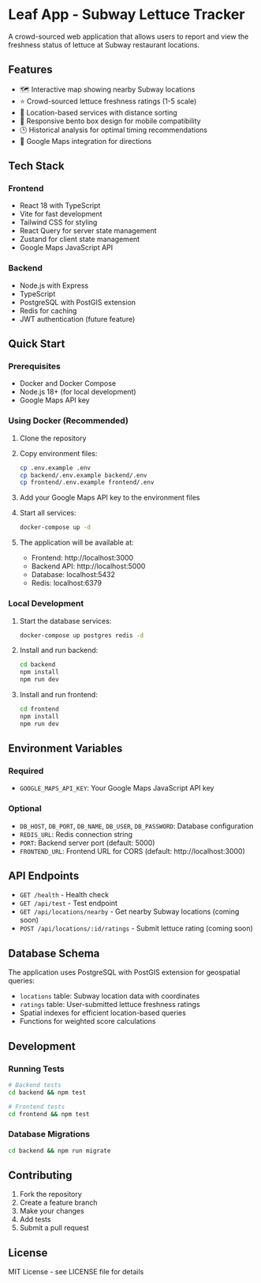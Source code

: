 # Leaf App - Subway Lettuce Tracker

A crowd-sourced web application that allows users to report and view the freshness status of lettuce at Subway restaurant locations.

## Features

- 🗺️ Interactive map showing nearby Subway locations
- ⭐ Crowd-sourced lettuce freshness ratings (1-5 scale)
- 📍 Location-based services with distance sorting
- 📱 Responsive bento box design for mobile compatibility
- 🕒 Historical analysis for optimal timing recommendations
- 🧭 Google Maps integration for directions

## Tech Stack

### Frontend
- React 18 with TypeScript
- Vite for fast development
- Tailwind CSS for styling
- React Query for server state management
- Zustand for client state management
- Google Maps JavaScript API

### Backend
- Node.js with Express
- TypeScript
- PostgreSQL with PostGIS extension
- Redis for caching
- JWT authentication (future feature)

## Quick Start

### Prerequisites
- Docker and Docker Compose
- Node.js 18+ (for local development)
- Google Maps API key

### Using Docker (Recommended)

1. Clone the repository
2. Copy environment files:
   ```bash
   cp .env.example .env
   cp backend/.env.example backend/.env
   cp frontend/.env.example frontend/.env
   ```

3. Add your Google Maps API key to the environment files

4. Start all services:
   ```bash
   docker-compose up -d
   ```

5. The application will be available at:
   - Frontend: http://localhost:3000
   - Backend API: http://localhost:5000
   - Database: localhost:5432
   - Redis: localhost:6379

### Local Development

1. Start the database services:
   ```bash
   docker-compose up postgres redis -d
   ```

2. Install and run backend:
   ```bash
   cd backend
   npm install
   npm run dev
   ```

3. Install and run frontend:
   ```bash
   cd frontend
   npm install
   npm run dev
   ```

## Environment Variables

### Required
- `GOOGLE_MAPS_API_KEY`: Your Google Maps JavaScript API key

### Optional
- `DB_HOST`, `DB_PORT`, `DB_NAME`, `DB_USER`, `DB_PASSWORD`: Database configuration
- `REDIS_URL`: Redis connection string
- `PORT`: Backend server port (default: 5000)
- `FRONTEND_URL`: Frontend URL for CORS (default: http://localhost:3000)

## API Endpoints

- `GET /health` - Health check
- `GET /api/test` - Test endpoint
- `GET /api/locations/nearby` - Get nearby Subway locations (coming soon)
- `POST /api/locations/:id/ratings` - Submit lettuce rating (coming soon)

## Database Schema

The application uses PostgreSQL with PostGIS extension for geospatial queries:

- `locations` table: Subway location data with coordinates
- `ratings` table: User-submitted lettuce freshness ratings
- Spatial indexes for efficient location-based queries
- Functions for weighted score calculations

## Development

### Running Tests
```bash
# Backend tests
cd backend && npm test

# Frontend tests
cd frontend && npm test
```

### Database Migrations
```bash
cd backend && npm run migrate
```

## Contributing

1. Fork the repository
2. Create a feature branch
3. Make your changes
4. Add tests
5. Submit a pull request

## License

MIT License - see LICENSE file for details